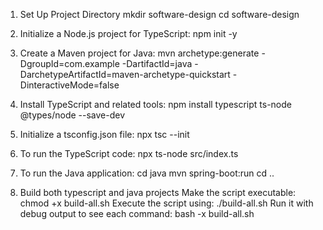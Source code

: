 1. Set Up Project Directory
    mkdir software-design
    cd software-design
2. Initialize a Node.js project for TypeScript:
    npm init -y
3. Create a Maven project for Java:
    mvn archetype:generate -DgroupId=com.example -DartifactId=java -DarchetypeArtifactId=maven-archetype-quickstart -DinteractiveMode=false
4. Install TypeScript and related tools:
    npm install typescript ts-node @types/node --save-dev
5. Initialize a tsconfig.json file:
    npx tsc --init
6. To run the TypeScript code:
    npx ts-node src/index.ts
7. To run the Java application:
    cd java
    mvn spring-boot:run
    cd ..

8. Build both typescript and java projects
    Make the script executable:
        chmod +x build-all.sh
    Execute the script using:
        ./build-all.sh
    Run it with debug output to see each command:
        bash -x build-all.sh